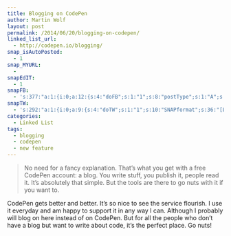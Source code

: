 ```yaml
---
title: Blogging on CodePen
author: Martin Wolf
layout: post
permalink: /2014/06/20/blogging-on-codepen/
linked_list_url:
  - http://codepen.io/blogging/
snap_isAutoPosted:
  - 1
snap_MYURL:
  - 
snapEdIT:
  - 1
snapFB:
  - 's:377:"a:1:{i:0;a:12:{s:4:"doFB";s:1:"1";s:8:"postType";s:1:"A";s:10:"AttachPost";s:1:"2";s:10:"SNAPformat";s:35:"New post on MartinWolf.org: %TITLE%";s:9:"isAutoImg";s:1:"A";s:8:"imgToUse";s:0:"";s:9:"isAutoURL";s:1:"A";s:8:"urlToUse";s:0:"";s:11:"isPrePosted";s:1:"1";s:8:"isPosted";s:1:"1";s:4:"pgID";s:31:"711305895599362_721623824567569";s:5:"pDate";s:19:"2014-06-20 07:48:54";}}";'
snapTW:
  - 's:292:"a:1:{i:0;a:9:{s:4:"doTW";s:1:"1";s:10:"SNAPformat";s:36:"[Linked] Blogging on @CodePen: %URL%";s:8:"attchImg";s:1:"0";s:9:"isAutoImg";s:1:"A";s:8:"imgToUse";s:0:"";s:11:"isPrePosted";s:1:"1";s:8:"isPosted";s:1:"1";s:4:"pgID";s:18:"479893642505879553";s:5:"pDate";s:19:"2014-06-20 07:48:55";}}";'
categories:
  - Linked List
tags:
  - blogging
  - codepen
  - new feature
---
```

> No need for a fancy explanation. That&#8217;s what you get with a free CodePen account: a blog. You write stuff, you publish it, people read it. It&#8217;s absolutely that simple. But the tools are there to go nuts with it if you want to.

CodePen gets better and better. It&#8217;s so nice to see the service flourish. I use it everyday and am happy to support it in any way I can. Although I probably will blog on here instead of on CodePen. But for all the people who don&#8217;t have a blog but want to write about code, it&#8217;s the perfect place. Go nuts!
